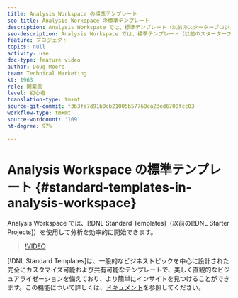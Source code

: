 ```yaml
---
title: Analysis Workspace の標準テンプレート
seo-title: Analysis Workspace の標準テンプレート
description: Analysis Workspace では、標準テンプレート（以前のスタータープロジェクト）を使用して分析を効率的に開始できます。
seo-description: Analysis Workspace では、標準テンプレート（以前のスタータープロジェクト）を使用して分析を効率的に開始できます。
feature: プロジェクト
topics: null
activity: use
doc-type: feature video
author: Doug Moore
team: Technical Marketing
kt: 1963
role: 開業医
level: 初心者
translation-type: tm+mt
source-git-commit: f3b3fa7d91b0cb21005b57768ca23ed6700fcc03
workflow-type: tm+mt
source-wordcount: '109'
ht-degree: 97%

---
```



# Analysis Workspace の標準テンプレート {#standard-templates-in-analysis-workspace}

Analysis Workspace では、[!DNL Standard Templates]（以前の[!DNL Starter Projects]）を使用して分析を効率的に開始できます。

>[!VIDEO](https://video.tv.adobe.com/v/23960/?quality=12)

[!DNL Standard Templates]は、一般的なビジネストピックを中心に設計された完全にカスタマイズ可能および共有可能なテンプレートで、美しく直観的なビジュアライゼーションを備えており、より簡単にインサイトを見つけることができます。この機能について詳しくは、[ドキュメント](https://marketing.adobe.com/resources/help/ja_JP/analytics/analysis-workspace/starter_projects.html)を参照してください。
